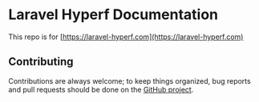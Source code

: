Laravel Hyperf Documentation
===

This repo is for [https://laravel-hyperf.com](https://laravel-hyperf.com)

## Contributing

Contributions are always welcome; to keep things organized, bug reports and pull requests should be done on the [GitHub project](https://github.com/swooletw/hyperf-packages/issues).
